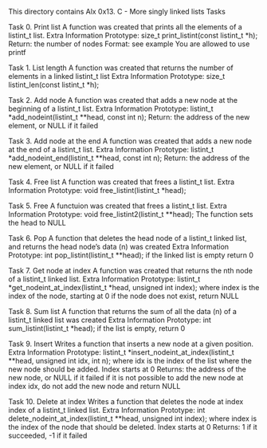 This directory contains Alx 0x13. C - More singly linked lists Tasks

Task 0. Print list
A function was created that  prints all the elements of a listint_t list.
Extra Information
Prototype: size_t print_listint(const listint_t *h);
Return: the number of nodes
Format: see example
You are allowed to use printf



Task 1. List length
A function was created that returns the number of elements in a linked listint_t list
Extra Information
Prototype: size_t listint_len(const listint_t *h);


Task 2. Add node
A function was created that  adds a new node at the beginning of a listint_t list.
Extra Information
Prototype: listint_t *add_nodeint(listint_t **head, const int n);
Return: the address of the new element, or NULL if it failed


Task 3. Add node at the end
A function was created that adds a new node at the end of a listint_t list.
Extra Information
Prototype: listint_t *add_nodeint_end(listint_t **head, const int n);
Return: the address of the new element, or NULL if it failed



Task 4. Free list
A function was created that  frees a listint_t list.
Extra Information
Prototype: void free_listint(listint_t *head);

Task 5. Free
A functuion was created that frees a listint_t list.
Extra Information
Prototype: void free_listint2(listint_t **head);
The function sets the head to NULL



Task 6. Pop
A function that deletes the head node of a listint_t linked list, and returns the head node’s data (n) was created
Extra Information
Prototype: int pop_listint(listint_t **head);
if the linked list is empty return 0








Task 7. Get node at index
A function was created that returns the nth node of a listint_t linked list.
Extra Information
Prototype: listint_t *get_nodeint_at_index(listint_t *head, unsigned int index);
where index is the index of the node, starting at 0
if the node does not exist, return NULL




Task 8. Sum list
A function that returns the sum of all the data (n) of a listint_t linked list was created 
Extra Information
Prototype: int sum_listint(listint_t *head);
if the list is empty, return 0



Task 9. Insert
Writes  a function that inserts a new node at a given position.
Extra Information
Prototype: listint_t *insert_nodeint_at_index(listint_t **head, unsigned int idx, int n);
where idx is the index of the list where the new node should be added. Index starts at 0
Returns: the address of the new node, or NULL if it failed
if it is not possible to add the new node at index idx, do not add the new node and return NULL


Task 10. Delete at index
Writes a function that deletes the node at index index of a listint_t linked list.
Extra Information
Prototype: int delete_nodeint_at_index(listint_t **head, unsigned int index);
where index is the index of the node that should be deleted. Index starts at 0
Returns: 1 if it succeeded, -1 if it failed



